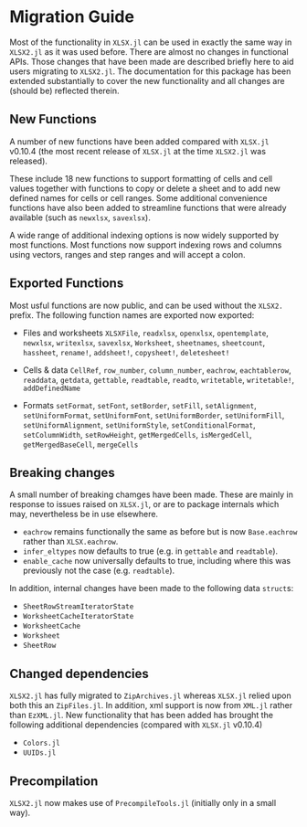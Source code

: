 # Migration Guide

Most of the functionality in `XLSX.jl` can be used in exactly the same way in `XLSX2.jl` as it was used before. There are almost no changes in functional APIs. Those changes that have been made are described briefly here to aid users migrating to `XLSX2.jl`. The documentation for this package has been extended substantially to cover the new functionality and all changes are (should be) reflected therein.

## New Functions
A number of new functions have been added compared with `XLSX.jl` v0.10.4 (the most recent release of `XLSX.jl` at the time `XLSX2.jl` was released).

These include 18 new functions to support formatting of cells and cell values together with functions to copy or delete a sheet and to add new defined names for cells or cell ranges. Some additional convenience functions have also been added to streamline functions that were already available (such as `newxlsx`, `savexlsx`).

A wide range of additional indexing options is now widely supported by most functions. Most functions now support indexing rows and columns using vectors, ranges and step ranges and will accept a colon.

## Exported Functions
Most usful functions are now public, and can be used without the `XLSX2.` prefix. The following function names are exported now exported:

- Files and worksheets
    `XLSXFile`, `readxlsx`, `openxlsx`, `opentemplate`, `newxlsx`, `writexlsx`, `savexlsx`,
    `Worksheet`, `sheetnames`, `sheetcount`, `hassheet`, `rename!`, `addsheet!`, `copysheet!`, `deletesheet!` 

- Cells & data
    `CellRef`, `row_number`, `column_number`, `eachrow`, `eachtablerow`,
    `readdata`, `getdata`, `gettable`, `readtable`, `readto`, `writetable`, `writetable!`,
    `addDefinedName`

- Formats
    `setFormat`, `setFont`, `setBorder`, `setFill`, `setAlignment`,
    `setUniformFormat`, `setUniformFont`, `setUniformBorder`, `setUniformFill`, `setUniformAlignment`, `setUniformStyle`,
    `setConditionalFormat`,
    `setColumnWidth`, `setRowHeight`,
    `getMergedCells`, `isMergedCell`, `getMergedBaseCell`, `mergeCells`

## Breaking changes
A small number of breaking chamges have been made. These are mainly in response to issues raised on `XLSX.jl`, or are to package internals which may, nevertheless be in use elsewhere.

- `eachrow` remains functionally the same as before but is now `Base.eachrow` rather than `XLSX.eachrow`.
- `infer_eltypes` now defaults to true (e.g. in `gettable` and `readtable`).
- `enable_cache` now universally defaults to true, including where this was previously not the case (e.g. `readtable`).

In addition, internal changes have been made to the following data `struct`s:
- `SheetRowStreamIteratorState`
- `WorksheetCacheIteratorState`
- `WorksheetCache`
- `Worksheet`
- `SheetRow`

## Changed dependencies
`XLSX2.jl` has fully migrated to `ZipArchives.jl` whereas `XLSX.jl` relied upon both this an `ZipFiles.jl`. In addition, xml support is now from `XML.jl` rather than `EzXML.jl`.
New functionality that has been added has brought the following additional dependencies (compared with `XLSX.jl` v0.10.4)
- `Colors.jl`
- `UUIDs.jl`

## Precompilation
`XLSX2.jl` now makes use of `PrecompileTools.jl` (initially only in a small way).


